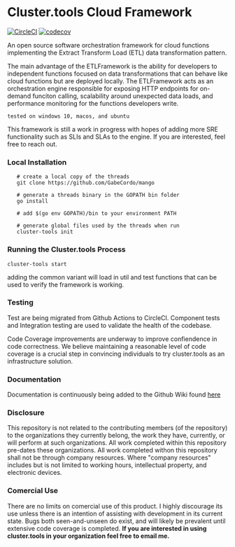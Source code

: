 # Cluster.tools Cloud Framework

[![CircleCI](https://dl.circleci.com/status-badge/img/circleci/QC84aUAiJyQjmR73kpY2Vo/Vnh9fUxspVZXcLZeW3SfSR/tree/main.svg?style=svg&circle-token=6bc46c7e268594646b3f38a6519d2209b7399ae2)](https://dl.circleci.com/status-badge/redirect/circleci/QC84aUAiJyQjmR73kpY2Vo/Vnh9fUxspVZXcLZeW3SfSR/tree/main) [![codecov](https://codecov.io/gh/GabeCordo/cluster-tools/graph/badge.svg?token=OCLP5E8E4J)](https://codecov.io/gh/GabeCordo/cluster-tools)

An open source software orchestration framework for cloud functions implementing
the Extract Transform Load (ETL) data transformation pattern. 

The main advantage of the ETLFramework is the ability for developers to independent functions focused on
data transformations that can behave like cloud functions but are deployed locally. The ETLFramework acts as
an orchestration engine responsible for exposing HTTP endpoints for on-demand funciton calling, scalability
around unexpected data loads, and performance monitoring for the functions developers write.


```tested on windows 10, macos, and ubuntu```

This framework is still a work in progress with hopes of adding more SRE functionality such as SLIs and SLAs
to the engine. If you are interested, feel free to reach out.

### Local Installation

```shell
   # create a local copy of the threads
   git clone https://github.com/GabeCordo/mango
   
   # generate a threads binary in the GOPATH bin folder
   go install
   
   # add $(go env GOPATH)/bin to your environment PATH
   
   # generate global files used by the threads when run
   cluster-tools init
```

### Running the Cluster.tools Process

```shell
cluster-tools start
```
adding the common variant will load in util and test functions that can be used to verify the framework is working.

### Testing
Test are being migrated from Github Actions to CircleCI. Component tests and Integration testing are used to
validate the health of the codebase.

Code Coverage improvements are underway to improve confiendence in code correctness. We believe maintaining a reasonable level
of code coverage is a crucial step in convincing individuals to try cluster.tools as an infrastructure solution.

### Documentation

Documentation is continuously being added to the Github Wiki found [here](https://cluster.tools)

### Disclosure

This repository is not related to the contributing members (of the repository) to the organizations they currently belong, the work they have, currently, or will perform at such organizations. All work completed within this repository pre-dates these organizations. All work completed withon this repository shall not be through company resources. Where "company resources" includes but is not limited to working hours, intellectual property, and electronic devices.

### Comercial Use

There are no limits on comercial use of this product. I highly discourage its use unless there is an intention of assisting with development in its current state. Bugs both seen-and-unseen do exist, and will likely be prevalent until extensive code coverage is completed. **If you are interested in using cluster.tools in your organization feel free to email me.**
